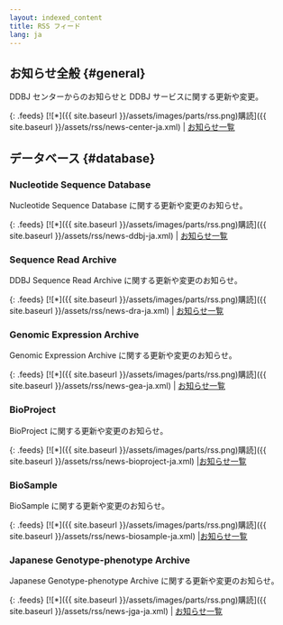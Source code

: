 ```yaml
---
layout: indexed_content
title: RSS フィード
lang: ja
---
```


## お知らせ全般  {#general}

DDBJ センターからのお知らせと DDBJ サービスに関する更新や変更。


{: .feeds}
[![\*]({{ site.baseurl }}/assets/images/parts/rss.png)購読]({{ site.baseurl }}/assets/rss/news-center-ja.xml)
| [お知らせ一覧](/news/ja)

## データベース  {#database}
### Nucleotide Sequence Database

Nucleotide Sequence Database に関する更新や変更のお知らせ。

{: .feeds}
[![\*]({{ site.baseurl }}/assets/images/parts/rss.png)購読]({{ site.baseurl }}/assets/rss/news-ddbj-ja.xml)
| [お知らせ一覧](/news/ja?db=ddbj)

### Sequence Read Archive

DDBJ Sequence Read Archive に関する更新や変更のお知らせ。

{: .feeds}
[![\*]({{ site.baseurl }}/assets/images/parts/rss.png)購読]({{ site.baseurl }}/assets/rss/news-dra-ja.xml)
| [お知らせ一覧](/news/ja?db=dra)

### Genomic Expression Archive

Genomic Expression Archive に関する更新や変更のお知らせ。

{: .feeds}
[![\*]({{ site.baseurl }}/assets/images/parts/rss.png)購読]({{ site.baseurl }}/assets/rss/news-gea-ja.xml)
| [お知らせ一覧](/news/ja?db=gea)

### BioProject

BioProject に関する更新や変更のお知らせ。

{: .feeds}
[![\*]({{ site.baseurl }}/assets/images/parts/rss.png)購読]({{ site.baseurl }}/assets/rss/news-bioproject-ja.xml)
|[お知らせ一覧](/news/ja?db=bioproject)

### BioSample

BioSample に関する更新や変更のお知らせ。

{: .feeds}
[![\*]({{ site.baseurl }}/assets/images/parts/rss.png)購読]({{ site.baseurl }}/assets/rss/news-biosample-ja.xml)
|[お知らせ一覧](/news/ja?db=biosample)

### Japanese Genotype-phenotype Archive

Japanese Genotype-phenotype Archive に関する更新や変更のお知らせ。

{: .feeds}
[![\*]({{ site.baseurl }}/assets/images/parts/rss.png)購読]({{ site.baseurl }}/assets/rss/news-jga-ja.xml)
| [お知らせ一覧](/news/ja?db=jga)
